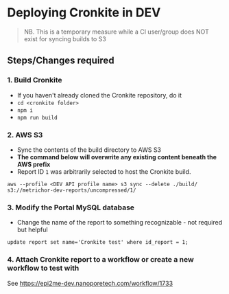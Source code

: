 # Deploying Cronkite in DEV

> NB. This is a temporary measure while a CI user/group does NOT exist for syncing builds to S3

## Steps/Changes required

### 1. Build Cronkite

- If you haven't already cloned the Cronkite repository, do it
- `cd <cronkite folder>`
- `npm i`
- `npm run build`

### 2. AWS S3

- Sync the contents of the build directory to AWS S3
- **The command below will overwrite any existing content beneath the AWS prefix**
- Report ID `1` was arbitrarily selected to host the Cronkite build.

`aws --profile <DEV API profile name> s3 sync --delete ./build/ s3://metrichor-dev-reports/uncompressed/1/`

### 3. Modify the Portal MySQL database

- Change the name of the report to something recognizable - not required but helpful

`update report set name='Cronkite test' where id_report = 1;`

### 4. Attach Cronkite report to a workflow or create a new workflow to test with

See https://epi2me-dev.nanoporetech.com/workflow/1733
